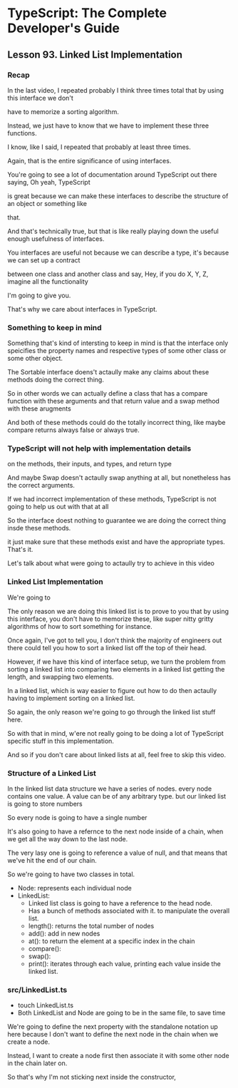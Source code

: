 # TypeScript: The Complete Developer's Guide

## Lesson 93. Linked List Implementation


### Recap


In the last video, I repeated probably I think three times total that by using this interface we don't

have to memorize a sorting algorithm.

Instead, we just have to know that we have to implement these three functions.

I know, like I said, I repeated that probably at least three times.

Again, that is the entire significance of using interfaces.


You're going to see a lot of documentation around TypeScript out there saying, Oh yeah, TypeScript

is great because we can make these interfaces to describe the structure of an object or something like

that.

And that's technically true, but that is like really playing down the useful enough usefulness of interfaces.

You interfaces are useful not because we can describe a type, it's because we can set up a contract

between one class and another class and say, Hey, if you do X, Y, Z, imagine all the functionality

I'm going to give you.

That's why we care about interfaces in TypeScript.



### Something to keep in mind

Something that's kind of intersting to keep in mind is that the interface only speicifies the property names and respective types of some other class or some other object.


The Sortable interface doens't actaully make any claims about these methods doing the correct thing.

So in other words we can actually define a class that has a compare function with these arguments and that return value and a swap method with these arugments

And both of these methods could do the totally incorrect thing, like maybe compare returns always false or always true.


### TypeScript will not help with implementation details
on the methods, their inputs, and types, and return type

And maybe Swap doesn't actaully swap anything at all, but nonetheless has the correct arguments.

If we had incorrect implementation of these methods, TypeScript is not going to help us out with that at all


So the interface doest nothing to guarantee we are doing the correct thing insde these methods.

it just make sure that these methods exist and have the appropriate types. That's it.


Let's talk about what were going to actaully try to achieve in this video


### Linked List Implementation

We're going to 


The only reason we are doing this linked list is to prove to you that by using this interface, you don't have to memorize these, like super nitty gritty algorithms of how to sort something for instance.


Once again, I've got to tell you, I don't think the majority of engineers out there could tell you how to sort a linked list off the top of their head.


However, if we have this kind of interface setup, we turn the problem from sorting a linked list into comparing two elements in a linked list getting the length, and swapping two elements.

In a linked list, which is way easier to figure out how to do then actaully having to implement sorting on a linked list.



So again, the only reason we're going to go through the linked list stuff here.

So with that in mind, w'ere not really going to be doing a lot of TypeScript specific stuff in this implementation.

And so if you don't care about linked lists at all, feel free to skip this video.





### Structure of a Linked List

In the linked list data structure we have a series of nodes. 
every node contains one value. 
A value can be of any arbitrary type. 
but our linked list is going to store numbers

So every node is going to have a single number

It's also going to have a refernce to the next node inside of a chain, when we get all the way down to the last node.

The very lasy one is going to reference a value of null, and that means that we've hit the end of our chain.


So we're going to have two classes in total.

 - Node: represents each individual node
 - LinkedList: 
    - Linked list class is going to have a reference to the head node.
    - Has a bunch of methods associated with it. to manipulate the overall list.
    - length(): returns the total number of nodes
    - add(): add in new nodes
    - at(): to return the element at a specific index in the chain
    - compare():
    - swap():
    - print(): iterates through each value, printing each value inside the linked list.




### src/LinkedList.ts

- touch LinkedList.ts
- Both LinkedList and Node are going to be in the same file, to save time

We're going to define the next property with the standalone notation up here because I don't want to define the next node in the chain when we create a node.

Instead, I want to create a node first
then associate it with some other node in the chain later on.


So that's why I'm not sticking next inside the constructor,


